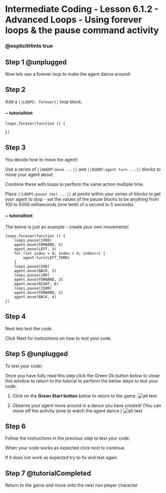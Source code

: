 # Intermediate Coding - Lesson 6.1.2 - Advanced Loops - Using forever loops & the pause command activity

### @explicitHints true

## Step 1 @unplugged
Now lets use a forever loop to make the agent dance around!

## Step 2
Add a ``||LOOPS: forever||`` loop block.

#### ~ tutorialhint
```blocks
loops.forever(function () {
    
})
```

## Step 3
You decide how to move the agent!

Use a series of ``||AGENT:move ...||`` and ``||AGENT:agent turn ...||`` blocks to move your agent about.

Combine these with loops to perform the same action multiple time.

Place ``||LOOPS:pause (ms) ...||`` at points within your series of blocks to get your agent to stop - set the values of the pause blocks to be anything from 100 to 5000 milliseconds (one tenth of a second to 5 seconds).
#### ~ tutorialhint
The below is just an example - create your own movements!
```blocks 
loops.forever(function () {
    loops.pause(1000)
    agent.move(FORWARD, 5)
    agent.move(LEFT, 3)
    for (let index = 0; index < 4; index++) {
        agent.turn(LEFT_TURN)
    }
    loops.pause(500)
    agent.move(BACK, 3)
    loops.pause(100)
    agent.move(FORWARD, 3)
    agent.move(RIGHT, 6)
    loops.pause(1500)
    agent.move(FORWARD, 2)
    agent.move(BACK, 4)
})
```
## Step 4
Next lets test the code.

Click Next for instructions on how to test your code.

## Step 5 @unplugged
To test your code:

Once you have fully read this step click the Green Ok button below to close this window to return to the tutorial to perform the below steps to test your code.

1. Click on the **Green Start button** below to return to the game.
![alt text](https://intermediate.codingcredentials.com/Lesson2/2.1.1/images/2.jpg?raw=true "Start")


2. Observe your agent move around in a dance you have created! (You can move off the activity zone to watch the agent dance.)
![alt text](https://intermediate.codingcredentials.com/Lesson6/6.1.2/images/2.jpg?raw=true "forever")

## Step 6
Follow the instructions in the previous step to test your code.

When your code works as expected click next to continue.

If it does not work as expected try to fix and test again.

## Step 7 @tutorialCompleted
Return to the game and move onto the next non player character
